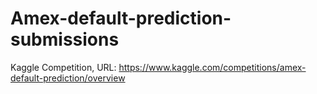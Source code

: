 # Amex-default-prediction-submissions
Kaggle Competition, URL:  https://www.kaggle.com/competitions/amex-default-prediction/overview

